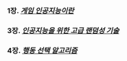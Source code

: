 ### 1장. [*게임 인공지능이란*](https://hyss.notion.site/1-What-is-Game-A-I-1299196ed5af4d51887259dbf14b01c1)


### 3장. [*인공지능을 위한 고급 랜덤성 기술*](https://hyss.notion.site/3-Advanced-Randomness-Techniques-for-Game-AI-7cc987d443624b22a49fe4b61f454ebd)


### 4장. [*행동 선택 알고리즘*](https://hyss.notion.site/4-Behavior-Selection-Algorithm-b359c02e71424c3188a8a7abb017fd96)

